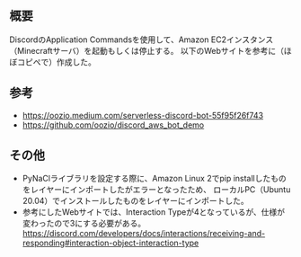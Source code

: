 ## 概要
DiscordのApplication Commandsを使用して、Amazon EC2インスタンス（Minecraftサーバ）を起動もしくは停止する。
以下のWebサイトを参考に（ほぼコピペで）作成した。

## 参考
- https://oozio.medium.com/serverless-discord-bot-55f95f26f743
- https://github.com/oozio/discord_aws_bot_demo

## その他
- PyNaClライブラリを設定する際に、Amazon Linux 2でpip installしたものをレイヤーにインポートしたがエラーとなったため、
ローカルPC（Ubuntu 20.04）でインストールしたものをレイヤーにインポートした。
- 参考にしたWebサイトでは、Interaction Typeが4となっているが、仕様が変わったので3にする必要がある。
https://discord.com/developers/docs/interactions/receiving-and-responding#interaction-object-interaction-type
